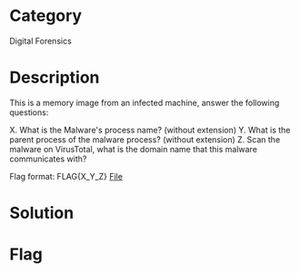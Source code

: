 # Category
Digital Forensics
# Description
This is a memory image from an infected machine, answer the following questions:

X. What is the Malware's process name? (without extension)
Y. What is the parent process of the malware process? (without extension)
Z. Scan the malware on VirusTotal, what is the domain name that this malware communicates with?

Flag format: FLAG{X_Y_Z}
[File](./)
# Solution 

# Flag